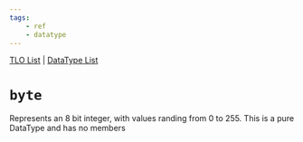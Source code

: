 ```yaml
---
tags:
    - ref
    - datatype
---
```

[TLO List](../top-level-objects/tlo-list.md) | [DataType List](../data-types/datatype-list.md)
# `byte`

Represents an 8 bit integer, with values randing from 0 to 255. This is a pure DataType and has no members
